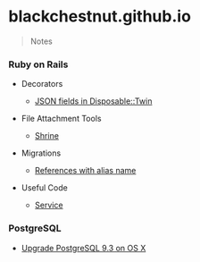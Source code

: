 # blackchestnut.github.io

> Notes

### Ruby on Rails

- Decorators
  - [JSON fields in Disposable::Twin](https://github.com/blackchestnut/blackchestnut.github.io/issues/5)

- File Attachment Tools
  - [Shrine](https://github.com/blackchestnut/blackchestnut.github.io/issues/1)  

- Migrations
  - [References with alias name](https://github.com/blackchestnut/blackchestnut.github.io/issues/3)

- Useful Code
  - [Service](https://github.com/blackchestnut/blackchestnut.github.io/issues/2)
  
### PostgreSQL

- [Upgrade PostgreSQL 9.3 on OS X](https://github.com/blackchestnut/blackchestnut.github.io/issues/4)

